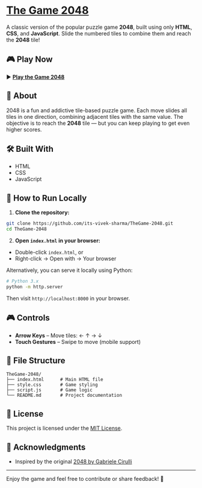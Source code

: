 # **[The Game 2048](https://github.com/Its-vivek-sharma/TheGame-2048.git)**

A classic version of the popular puzzle game **2048**, built using only **HTML**, **CSS**, and **JavaScript**. Slide the numbered tiles to combine them and reach the **2048** tile!

## 🎮 Play Now

▶️ **[Play the Game 2048](https://its-vivek-sharma.github.io/TheGame-2048/)**

## 📌 About

2048 is a fun and addictive tile-based puzzle game. Each move slides all tiles in one direction, combining adjacent tiles with the same value. The objective is to reach the **2048** tile — but you can keep playing to get even higher scores.

## 🛠 Built With

- HTML
- CSS
- JavaScript

## 📂 How to Run Locally

1. **Clone the repository:**

```bash
git clone https://github.com/its-vivek-sharma/TheGame-2048.git
cd TheGame-2048
```

2. **Open `index.html` in your browser:**

- Double-click `index.html`, or  
- Right-click → Open with → Your browser

Alternatively, you can serve it locally using Python:

```bash
# Python 3.x
python -m http.server
```

Then visit `http://localhost:8000` in your browser.

## 🎮 Controls

- **Arrow Keys** – Move tiles: ← ↑ → ↓
- **Touch Gestures** – Swipe to move (mobile support)

## 📁 File Structure

```
TheGame-2048/
├── index.html      # Main HTML file
├── style.css       # Game styling
├── script.js       # Game logic
└── README.md       # Project documentation
```

## 📝 License

This project is licensed under the [MIT License](LICENSE).

## 🙌 Acknowledgments

- Inspired by the original [2048 by Gabriele Cirulli](https://github.com/gabrielecirulli/2048)

---

Enjoy the game and feel free to contribute or share feedback! 🎉
